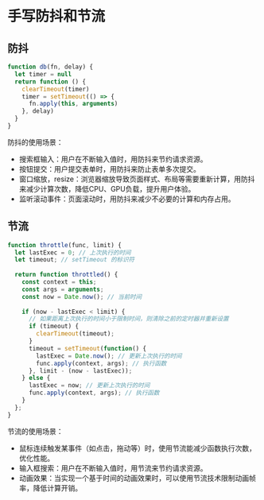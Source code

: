 # 手写防抖和节流

## 防抖

```js
function db(fn, delay) {
  let timer = null
  return function () {
    clearTimeout(timer)
    timer = setTimeout(() => {
      fn.apply(this, arguments)
    }, delay)
  }
}
```
防抖的使用场景：
- 搜索框输入：用户在不断输入值时，用防抖来节约请求资源。
- 按钮提交：用户提交表单时，用防抖来防止表单多次提交。
- 窗口缩放，resize：浏览器缩放导致页面样式、布局等需要重新计算，用防抖来减少计算次数，降低CPU、GPU负载，提升用户体验。
- 监听滚动事件：页面滚动时，用防抖来减少不必要的计算和内存占用。


## 节流

```js
function throttle(func, limit) {  
  let lastExec = 0; // 上次执行的时间  
  let timeout; // setTimeout 的标识符  
  
  return function throttled() {  
    const context = this;  
    const args = arguments;  
    const now = Date.now(); // 当前时间  
  
    if (now - lastExec < limit) {  
      // 如果距离上次执行的时间小于限制时间，则清除之前的定时器并重新设置  
      if (timeout) {  
        clearTimeout(timeout);  
      }  
      timeout = setTimeout(function() {  
        lastExec = Date.now(); // 更新上次执行的时间  
        func.apply(context, args); // 执行函数  
      }, limit - (now - lastExec));  
    } else {  
      lastExec = now; // 更新上次执行的时间  
      func.apply(context, args); // 执行函数  
    }  
  };  
}
```
节流的使用场景：
- 鼠标连续触发某事件（如点击，拖动等）时，使用节流能减少函数执行次数，优化性能。
- 输入框搜索：用户在不断输入值时，用节流来节约请求资源。
- 动画效果：当实现一个基于时间的动画效果时，可以使用节流技术限制动画帧率，降低计算开销。